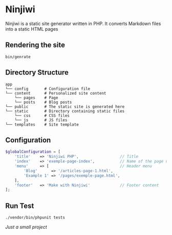 # Ninjiwi

Ninjiwi is a static site generator written in PHP. It converts Markdown files into a static HTML pages

## Rendering the site

```
bin/genrate
```

## Directory Structure

```
app
└── config       # Configuration file
└── content      # Personalized site content
    └── pages    # Page 
    └── posts    # Blog posts
└── public       # The static site is generated here
└── static       # Directory containing static files 
    └── css      # CSS files
    └── js       # JS files
└── templates    # Site template
```

## Configuration

```php
$globalConfiguration = [
    'title'    => 'Ninjiwi PHP',                  // Title
    'index'    => 'exemple-page-index',           // Name of the page used as index
    'menu'     => [                               // Header menu
        'Blog'      => '/articles-page-1.html',    
        'Example 1' => '/pages/exemple-page.html',  
    ],
    'footer'   => 'Make with Ninjiwi'             // Footer content
];
```

## Run Test

```
./vendor/bin/phpunit tests
```

*Just a small project*
